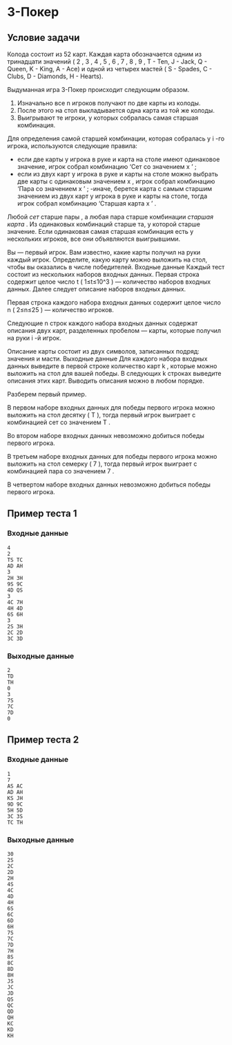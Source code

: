 # 3-Покер

## Условие задачи
Колода состоит из 52 карт. Каждая карта обозначается одним из тринадцати значений (
2
,
3
,
4
,
5
,
6
,
7
,
8
,
9
,
T -
Ten,
J -
Jack,
Q -
Queen,
K -
King,
A -
Ace) и одной из четырех мастей (
S -
Spades,
C -
Clubs,
D -
Diamonds,
H -
Hearts).

Выдуманная игра 3-Покер происходит следующим образом.

1. Изначально все
   n
   игроков получают по две карты из колоды.
2. После этого на стол выкладывается одна карта из той же колоды.
3. Выигрывают те игроки, у которых собралась самая старшая комбинация.

Для определения самой старшей комбинации, которая собралась у
i
-го игрока, используются следующие правила:

- если две карты у игрока в руке и карта на столе имеют одинаковое значение, игрок собрал комбинацию
‘Сет со значением x ’
;
- если из двух карт у игрока в руке и карты на столе можно выбрать две карты с одинаковым значением
x
, игрок собрал комбинацию
‘Пара со значением x ’
;
-иначе, берется карта с самым старшим значением из двух карт у игрока в руке и карты на столе, тогда игрок собрал комбинацию
‘Старшая карта x ’
.

Любой
_сет_
старше
пары
, а любая
пара
старше комбинации
_старшая карта_
. Из одинаковых комбинаций старше та, у которой старше значение. Если одинаковая самая старшая комбинация есть у нескольких игроков, все они объявляются выигрывшими.

Вы — первый игрок. Вам известно, какие карты получил на руки каждый игрок. Определите, какую карту можно выложить на стол, чтобы вы оказались в числе победителей.
Входные данные
Каждый тест состоит из нескольких наборов входных данных. Первая строка содержит целое число
t
(
1≤t≤10^3
) — количество наборов входных данных. Далее следует описание наборов входных данных.

Первая строка каждого набора входных данных содержит целое число
n
(
2≤n≤25
) — количество игроков.

Следующие
n
строк каждого набора входных данных содержат описания двух карт, разделенных пробелом — карты, которые получил на руки
i
-й игрок.

Описание карты состоит из двух символов, записанных подряд: значения и масти.
Выходные данные
Для каждого набора входных данных выведите в первой строке количество карт
k
, которые можно выложить на стол для вашей победы. В следующих
k
строках выведите описания этих карт. Выводить описания можно в любом порядке.

Разберем первый пример.

В первом наборе входных данных для победы первого игрока можно выложить на стол десятку (
T
), тогда первый игрок выиграет с комбинацией сет со значением
T
.

Во втором наборе входных данных невозможно добиться победы первого игрока.

В третьем наборе входных данных для победы первого игрока можно выложить на стол семерку (
7
), тогда первый игрок выиграет с комбинацией пара со значением
7
.

В четвертом наборе входных данных невозможно добиться победы первого игрока.

## Пример теста 1
### Входные данные
```
4
2
TS TC
AD AH
3
2H 3H
9S 9C
4D QS
3
4C 7H
4H 4D
6S 6H
3
2S 3H
2C 2D
3C 3D
```

### Выходные данные
```
2
TD
TH
0
3
7S
7C
7D
0
```

## Пример теста 2
### Входные данные
```
1
7
AS AC
AD AH
KS JH
9D 9C
5H 5D
3C 3S
TC TH
```
### Выходные данные
```
30
2S
2C
2D
2H
4S
4C
4D
4H
6S
6C
6D
6H
7S
7C
7D
7H
8S
8C
8D
8H
JS
JC
JD
QS
QC
QD
QH
KC
KD
KH
```